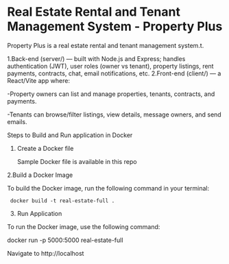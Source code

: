 # Real Estate Rental and Tenant Management System - Property Plus

Property Plus is a real estate rental and tenant management system.t.

1.Back-end (server/) — built with Node.js and Express; handles authentication (JWT), user roles (owner vs tenant), property listings, rent payments, contracts, chat, email notifications, etc.
2.Front-end (client/) — a React/Vite app where:

-Property owners can list and manage properties, tenants, contracts, and payments.

-Tenants can browse/filter listings, view details, message owners, and send emails.


Steps to Build and Run application in Docker

1. Create a Docker file

    Sample Docker file is available in this repo

 2.Build a Docker Image

 To build the Docker image, run the following command in your terminal:
 
     docker build -t real-estate-full .

 3. Run Application

To run the Docker image, use the following command:


  docker run -p 5000:5000 real-estate-full

Navigate to http://localhost 
